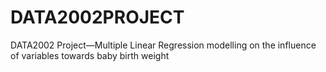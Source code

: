 # DATA2002PROJECT
DATA2002 Project—Multiple Linear Regression modelling on the influence of variables towards baby birth weight

